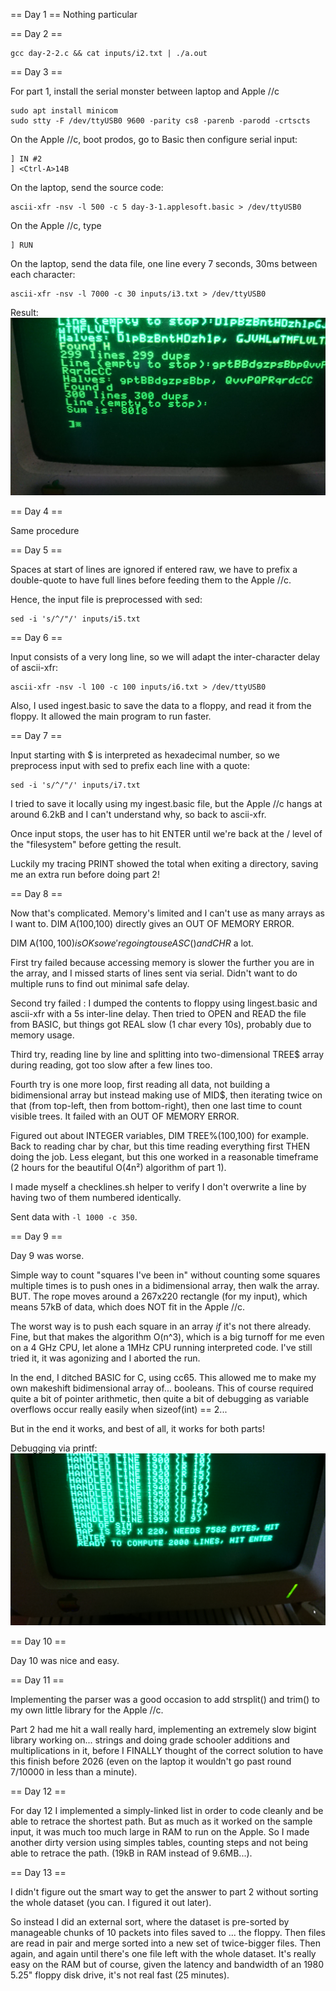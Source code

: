 == Day 1 ==
Nothing particular

== Day 2 ==
```
gcc day-2-2.c && cat inputs/i2.txt | ./a.out
```

== Day 3 ==

For part 1, install the serial monster between laptop and Apple //c

```
sudo apt install minicom
sudo stty -F /dev/ttyUSB0 9600 -parity cs8 -parenb -parodd -crtscts
```

On the Apple //c, boot prodos, go to Basic then configure serial input:

```
] IN #2
] <Ctrl-A>14B
```

On the laptop, send the source code:

```
ascii-xfr -nsv -l 500 -c 5 day-3-1.applesoft.basic > /dev/ttyUSB0
```

On the Apple //c, type

```
] RUN
```
On the laptop, send the data file, one line every 7 seconds, 30ms between each character:

```
ascii-xfr -nsv -l 7000 -c 30 inputs/i3.txt > /dev/ttyUSB0
```

Result: 
![Result of the algorithm on the Apple //c screen](images/0a31609a44893454.jpeg)

== Day 4 ==

Same procedure

== Day 5 ==

Spaces at start of lines are ignored if entered raw, we have to prefix a double-quote
to have full lines before feeding them to the Apple //c.

Hence, the input file is preprocessed with sed:

```
sed -i 's/^/"/' inputs/i5.txt
```

== Day 6 ==

Input consists of a very long line, so we will adapt the inter-character delay 
of ascii-xfr:

```
ascii-xfr -nsv -l 100 -c 100 inputs/i6.txt > /dev/ttyUSB0
```

Also, I used ingest.basic to save the data to a floppy, and read it from the
floppy. It allowed the main program to run faster.

== Day 7 ==

Input starting with $ is interpreted as hexadecimal number, so we preprocess 
input with sed to prefix each line with a quote:

```
sed -i 's/^/"/' inputs/i7.txt
```
I tried to save it locally using my ingest.basic file, but the Apple //c hangs
at around 6.2kB and I can't understand why, so back to ascii-xfr.

Once input stops, the user has to hit ENTER until we're back at the / level of
the "filesystem" before getting the result.

Luckily my tracing PRINT showed the total when exiting a directory, saving me
an extra run before doing part 2!

== Day 8 ==

Now that's complicated. Memory's limited and I can't use as many arrays as I
want to. DIM A(100,100) directly gives an OUT OF MEMORY ERROR.

DIM A$(100,100) is OK so we're going to use ASC() and CHR$ a lot.

First try failed because accessing memory is slower the further you are in the
array, and I missed starts of lines sent via serial. Didn't want to do multiple
runs to find out minimal safe delay.

Second try failed : I dumped the contents to floppy using lingest.basic and
ascii-xfr with a 5s inter-line delay. Then tried to OPEN and READ the file from
BASIC, but things got REAL slow (1 char every 10s), probably due to memory usage.

Third try, reading line by line and splitting into two-dimensional TREE$ array
during reading, got too slow after a few lines too.

Fourth try is one more loop, first reading all data, not building a bidimensional
array but instead making use of MID$, then iterating twice on that (from top-left,
then from bottom-right), then one last time to count visible trees. It failed with
an OUT OF MEMORY ERROR.

Figured out about INTEGER variables, DIM TREE%(100,100) for example. Back to reading
char by char, but this time reading everything first THEN doing the job.
Less elegant, but this one worked in a reasonable timeframe (2 hours for the 
beautiful O(4n²) algorithm of part 1).

I made myself a checklines.sh helper to verify I don't overwrite a line by 
having two of them numbered identically.

Sent data with `-l 1000 -c 350`.

== Day 9 ==

Day 9 was worse. 

Simple way to count "squares I've been in" without counting some squares multiple
times is to push ones in a bidimensional array, then walk the array. BUT. The
rope moves around a 267x220 rectangle (for my input), which means 57kB of data,
which does NOT fit in the Apple //c.

The worst way is to push each square in an array *if* it's not there already. 
Fine, but that makes the algorithm O(n^3), which is a big turnoff for me even on
a 4 GHz CPU, let alone a 1MHz CPU running interpreted code. I've still tried it,
it was agonizing and I aborted the run.

In the end, I ditched BASIC for C, using cc65. This allowed me to make my own
makeshift bidimensional array of... booleans. This of course required quite a bit
of pointer arithmetic, then quite a bit of debugging as variable overflows occur
really easily when sizeof(int) == 2...

But in the end it works, and best of all, it works for both parts!

Debugging via printf: 
![Debugging via printf](images/day-9-1.png)

== Day 10 ==

Day 10 was nice and easy.

== Day 11 ==

Implementing the parser was a good occasion to add strsplit() and trim() to my
own little library for the Apple //c.

Part 2 had me hit a wall really hard, implementing an extremely slow bigint
library working on... strings and doing grade schooler additions and multiplications
in it, before I FINALLY thought of the correct solution to have this finish 
before 2026 (even on the laptop it wouldn't go past round 7/10000 in less than
a minute).

== Day 12 ==

For day 12 I implemented a simply-linked list in order to code cleanly and be
able to retrace the shortest path. But as much as it worked on the sample input,
it was much too much large in RAM to run on the Apple. So I made another dirty
version using simples tables, counting steps and not being able to retrace the
path. (19kB in RAM instead of 9.6MB...).

== Day 13 ==

I didn't figure out the smart way to get the answer to part 2 without sorting
the whole dataset (you can. I figured it out later).

So instead I did an external sort, where the dataset is pre-sorted by manageable
chunks of 10 packets into files saved to ... the floppy.
Then files are read in pair and merge sorted into a new set of twice-bigger files.
Then again, and again until there's one file left with the whole dataset. It's
really easy on the RAM but of course, given the latency and bandwidth of an 1980
5.25" floppy disk drive, it's not real fast (25 minutes).
